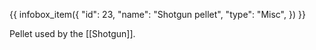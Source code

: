 {{ infobox_item({
	"id": 23,
	"name": "Shotgun pellet",
	"type": "Misc",
}) }}

Pellet used by the [[Shotgun]].